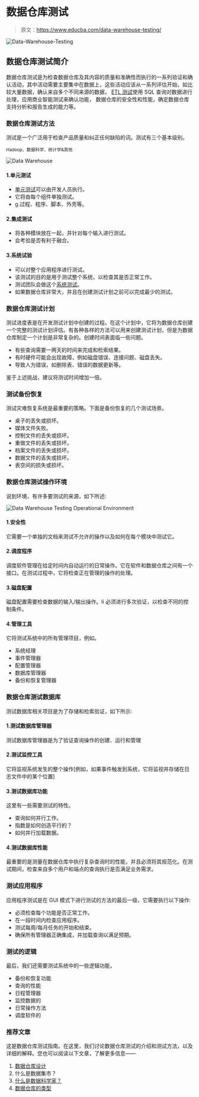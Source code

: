 # 数据仓库测试

> 原文：<https://www.educba.com/data-warehouse-testing/>

![Data-Warehouse-Testing](img/fad699a134afc3551ff7697144c6f033.png)



## 数据仓库测试简介

数据仓库测试是为检查数据仓库及其内容的质量和准确性而执行的一系列验证和确认活动，其中活动需要主要集中在数据上，这些活动应该从一系列评估开始，如比较大量数据，确认来自多个不同来源的数据， [ETL 测试](https://www.educba.com/what-is-etl-testing/)使用 SQL 查询对数据进行处理，应用商业智能测试来确认功能， 数据仓库的安全性和性能，确定数据仓库支持分析和报告生成的能力等。

### 数据仓库测试方法

测试是一个广泛用于检查产品质量和纠正任何缺陷的词。测试有三个基本级别。

<small>Hadoop、数据科学、统计学&其他</small>

![Data Warehouse](img/17184ca604de3307199058d19ac407c6.png)



#### 1.单元测试

*   [单元测试](https://www.educba.com/unit-testing/)可以由开发人员执行。
*   它将由每个组件单独测试。
*   g.过程、程序、脚本、外壳等。

#### 2.集成测试

*   将各种模块放在一起，并针对每个输入进行测试。
*   会考验是否有利于融合。

#### 3.系统试验

*   可以对整个应用程序进行测试。
*   该测试的目的是用于测试整个系统，以检查其是否正常工作。
*   测试团队会做这个[系统测试](https://www.educba.com/system-testing/)。
*   如果数据仓库非常大，并且在创建测试计划之前可以完成最少的测试。

### 数据仓库测试计划

测试进度表是在开发测试计划中创建的过程。在这个计划中，它将为数据仓库创建一个完整的测试计划评估。有各种各样的方法可以用来创建测试计划，但是为数据仓库制定一个计划是非常复杂的。创建时间表面临一些问题。

*   有些查询需要一两天的时间来完成和检索结果。
*   有时硬件可能会出现故障，例如磁盘错误、连接问题、磁盘丢失。
*   导致人为错误，如删除表、错误的数据更新等。

鉴于上述挑战，建议将测试时间增加一倍。

### 测试备份恢复

测试灾难恢复系统是最重要的策略。下面是备份恢复的几个测试场景。

*   桌子的丢失或损坏。
*   媒体文件失败。
*   控制文件的丢失或损坏。
*   重做文件的丢失或损坏。
*   档案文件的丢失或损坏。
*   数据文件的丢失或损坏。
*   表空间的损失或损坏。

### 数据仓库测试操作环境

说到环境，有许多要测试的来源，如下所述:

![Data Warehouse Testing Operational Environment](img/5098a0470a0bae37acfd5b1d7a93435c.png)



#### 1.安全性

它需要一个单独的文档来测试不允许的操作以及如何在每个模块中测试它。

#### 2.调度程序

调度软件管理在给定时间内自动运行的日常操作。它在软件和数据仓库之间有一个接口。在测试过程中，它将检查正在管理的操作的处理。

#### 3.磁盘配置

磁盘配置需要检查数据的输入/输出操作。Ii 必须进行多次验证，以检查不同的控制条件。

#### 4.管理工具

它将测试系统中的所有管理项目，例如。

*   系统经理
*   事件管理器
*   配置管理器
*   数据库管理器
*   备份和恢复管理器

### 数据仓库测试数据库

测试数据库相关项目是为了存储和检索验证，如下所示:

#### 1.测试数据库管理器

测试数据库管理器是为了验证查询操作的创建、运行和管理

#### 2.测试监控工具

它将监视系统发生的整个操作[例如，如果事件触发到系统，它将监视并存储在日志文件中的某个位置]

#### 3.测试数据库功能

这里有一些需要测试的特性。

*   查询如何并行工作。
*   指数是如何创造平行的？
*   如何并行加载数据。

#### 4.测试数据库性能

最重要的是测量在数据仓库中执行复杂查询时的性能，并且必须将其规范化。在测试期间，检查来自多个用户和端点的查询执行是否满足业务需求。

### 测试应用程序

应用程序测试是在 GUI 模式下进行测试的方法的最后一级，它需要执行以下操作:

*   必须检查每个功能是否正常工作。
*   在一段时间内检查应用程序。
*   测试每周/每月任务的开始和结束。
*   确保所有管理器正确集成，并加载查询以满足预期。

### 测试的逻辑

最后，我们还需要测试系统中的一些逻辑功能，

*   备份和恢复功能
*   查询的性能
*   日程管理器
*   监控数据的
*   日常操作方法
*   调度软件的

### 推荐文章

这是数据仓库测试指南。在这里，我们讨论数据仓库测试的介绍和测试方法，以及详细的解释。您也可以阅读以下文章，了解更多信息——

1.  [数据仓库设计](https://www.educba.com/data-warehouse-design/)
2.  什么是数据集市？
3.  [什么是数据科学家？](https://www.educba.com/what-is-a-data-scientist/)
4.  [数据仓库的类型](https://www.educba.com/types-of-data-warehouse/)





